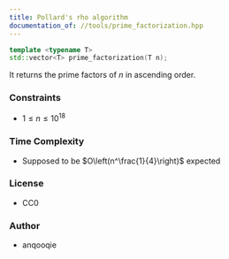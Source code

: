 ```yaml
---
title: Pollard's rho algorithm
documentation_of: //tools/prime_factorization.hpp
---
```


```cpp
template <typename T>
std::vector<T> prime_factorization(T n);
```

It returns the prime factors of $n$ in ascending order.

### Constraints
- $1 \leq n \leq 10^{18}$

### Time Complexity
- Supposed to be $O\left(n^\frac{1}{4}\right)$ expected

### License
- CC0

### Author
- anqooqie
